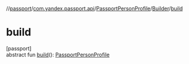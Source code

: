 //[passport](../../../../index.md)/[com.yandex.passport.api](../../index.md)/[PassportPersonProfile](../index.md)/[Builder](index.md)/[build](build.md)

# build

[passport]\
abstract fun [build](build.md)(): [PassportPersonProfile](../index.md)
